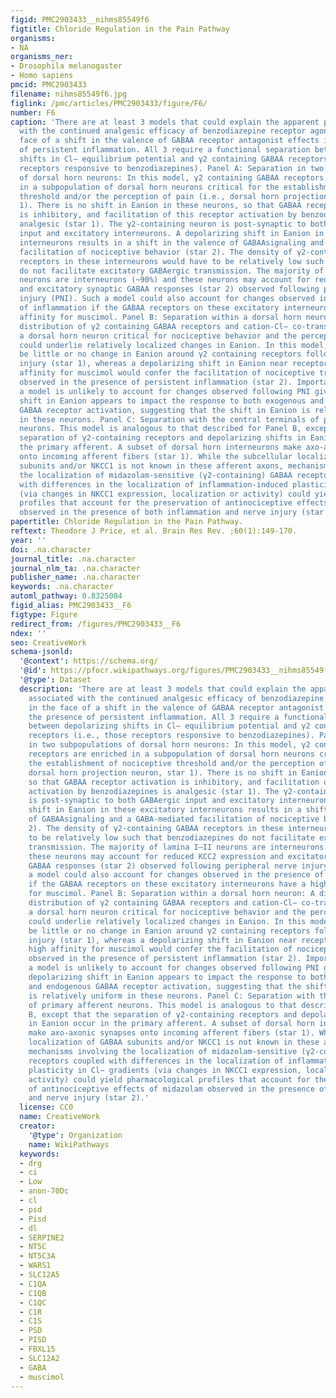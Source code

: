 ```yaml
---
figid: PMC2903433__nihms85549f6
figtitle: Chloride Regulation in the Pain Pathway
organisms:
- NA
organisms_ner:
- Drosophila melanogaster
- Homo sapiens
pmcid: PMC2903433
filename: nihms85549f6.jpg
figlink: /pmc/articles/PMC2903433/figure/F6/
number: F6
caption: 'There are at least 3 models that could explain the apparent paradox associated
  with the continued analgesic efficacy of benzodiazepine receptor agonist in the
  face of a shift in the valence of GABAA receptor antagonist effects in the presence
  of persistent inflammation. All 3 require a functional separation between depolarizing
  shifts in Cl− equilibrium potential and γ2 containing GABAA receptors (i.e., those
  receptors responsive to benzodiazepines). Panel A: Separation in two subpopulations
  of dorsal horn neurons: In this model, γ2 containing GABAA receptors are enriched
  in a subpopulation of dorsal horn neurons critical for the establishment of nociceptive
  threshold and/or the perception of pain (i.e., dorsal horn projection neuron, star
  1). There is no shift in Eanion in these neurons, so that GABAA receptor activation
  is inhibitory, and facilitation of this receptor activation by benzodiazepines is
  analgesic (star 1). The γ2-containing neuron is post-synaptic to both GABAergic
  input and excitatory interneurons. A depolarizing shift in Eanion in these excitatory
  interneurons results in a shift in the valence of GABAAsignaling and a GABA-mediated
  facilitation of nociceptive behavior (star 2). The density of γ2-containing GABAA
  receptors in these interneurons would have to be relatively low such that benzodiazepines
  do not facilitate excitatory GABAergic transmission. The majority of lamina I–II
  neurons are interneurons (~90%) and these neurons may account for reduced KCC2 expression
  and excitatory synaptic GABAA responses (star 2) observed following peripheral nerve
  injury (PNI). Such a model could also account for changes observed in the presence
  of inflammation if the GABAA receptors on these excitatory interneurons have a higher
  affinity for muscimol. Panel B: Separation within a dorsal horn neuron: A differential
  distribution of γ2 containing GABAA receptors and cation-Cl− co-transporters within
  a dorsal horn neuron critical for nociceptive behavior and the perception of pain
  could underlie relatively localized changes in Eanion. In this model, there would
  be little or no change in Eanion around γ2 containing receptors following tissue
  injury (star 1), whereas a depolarizing shift in Eanion near receptors with a high
  affinity for muscimol would confer the facilitation of nociceptive transmission
  observed in the presence of persistent inflammation (star 2). Importantly, such
  a model is unlikely to account for changes observed following PNI given that a depolarizing
  shift in Eanion appears to impact the response to both exogenous and endogenous
  GABAA receptor activation, suggesting that the shift in Eanion is relatively uniform
  in these neurons. Panel C: Separation with the central terminals of primary afferent
  neurons. This model is analogous to that described for Panel B, except that the
  separation of γ2-containing receptors and depolarizing shifts in Eanion occur in
  the primary afferent. A subset of dorsal horn interneurons make axo-axonic synapses
  onto incoming afferent fibers (star 1). While the subcellular localization of GABAA
  subunits and/or NKCC1 is not known in these afferent axons, mechanisms involving
  the localization of midazolam-sensitive (γ2-containing) GABAA receptors coupled
  with differences in the localization of inflammation-induced plasticity in Cl− gradients
  (via changes in NKCC1 expression, localization or activity) could yield pharmacological
  profiles that account for the preservation of antinociceptive effects of midazolam
  observed in the presence of both inflammation and nerve injury (star 2).'
papertitle: Chloride Regulation in the Pain Pathway.
reftext: Theodore J Price, et al. Brain Res Rev. ;60(1):149-170.
year: ''
doi: .na.character
journal_title: .na.character
journal_nlm_ta: .na.character
publisher_name: .na.character
keywords: .na.character
automl_pathway: 0.8325084
figid_alias: PMC2903433__F6
figtype: Figure
redirect_from: /figures/PMC2903433__F6
ndex: ''
seo: CreativeWork
schema-jsonld:
  '@context': https://schema.org/
  '@id': https://pfocr.wikipathways.org/figures/PMC2903433__nihms85549f6.html
  '@type': Dataset
  description: 'There are at least 3 models that could explain the apparent paradox
    associated with the continued analgesic efficacy of benzodiazepine receptor agonist
    in the face of a shift in the valence of GABAA receptor antagonist effects in
    the presence of persistent inflammation. All 3 require a functional separation
    between depolarizing shifts in Cl− equilibrium potential and γ2 containing GABAA
    receptors (i.e., those receptors responsive to benzodiazepines). Panel A: Separation
    in two subpopulations of dorsal horn neurons: In this model, γ2 containing GABAA
    receptors are enriched in a subpopulation of dorsal horn neurons critical for
    the establishment of nociceptive threshold and/or the perception of pain (i.e.,
    dorsal horn projection neuron, star 1). There is no shift in Eanion in these neurons,
    so that GABAA receptor activation is inhibitory, and facilitation of this receptor
    activation by benzodiazepines is analgesic (star 1). The γ2-containing neuron
    is post-synaptic to both GABAergic input and excitatory interneurons. A depolarizing
    shift in Eanion in these excitatory interneurons results in a shift in the valence
    of GABAAsignaling and a GABA-mediated facilitation of nociceptive behavior (star
    2). The density of γ2-containing GABAA receptors in these interneurons would have
    to be relatively low such that benzodiazepines do not facilitate excitatory GABAergic
    transmission. The majority of lamina I–II neurons are interneurons (~90%) and
    these neurons may account for reduced KCC2 expression and excitatory synaptic
    GABAA responses (star 2) observed following peripheral nerve injury (PNI). Such
    a model could also account for changes observed in the presence of inflammation
    if the GABAA receptors on these excitatory interneurons have a higher affinity
    for muscimol. Panel B: Separation within a dorsal horn neuron: A differential
    distribution of γ2 containing GABAA receptors and cation-Cl− co-transporters within
    a dorsal horn neuron critical for nociceptive behavior and the perception of pain
    could underlie relatively localized changes in Eanion. In this model, there would
    be little or no change in Eanion around γ2 containing receptors following tissue
    injury (star 1), whereas a depolarizing shift in Eanion near receptors with a
    high affinity for muscimol would confer the facilitation of nociceptive transmission
    observed in the presence of persistent inflammation (star 2). Importantly, such
    a model is unlikely to account for changes observed following PNI given that a
    depolarizing shift in Eanion appears to impact the response to both exogenous
    and endogenous GABAA receptor activation, suggesting that the shift in Eanion
    is relatively uniform in these neurons. Panel C: Separation with the central terminals
    of primary afferent neurons. This model is analogous to that described for Panel
    B, except that the separation of γ2-containing receptors and depolarizing shifts
    in Eanion occur in the primary afferent. A subset of dorsal horn interneurons
    make axo-axonic synapses onto incoming afferent fibers (star 1). While the subcellular
    localization of GABAA subunits and/or NKCC1 is not known in these afferent axons,
    mechanisms involving the localization of midazolam-sensitive (γ2-containing) GABAA
    receptors coupled with differences in the localization of inflammation-induced
    plasticity in Cl− gradients (via changes in NKCC1 expression, localization or
    activity) could yield pharmacological profiles that account for the preservation
    of antinociceptive effects of midazolam observed in the presence of both inflammation
    and nerve injury (star 2).'
  license: CC0
  name: CreativeWork
  creator:
    '@type': Organization
    name: WikiPathways
  keywords:
  - drg
  - ci
  - Low
  - anon-70Dc
  - cl
  - psd
  - Pisd
  - dl
  - SERPINE2
  - NT5C
  - NT5C3A
  - WARS1
  - SLC12A5
  - C1QA
  - C1QB
  - C1QC
  - C1R
  - C1S
  - PSD
  - PISD
  - FBXL15
  - SLC12A2
  - GABA
  - muscimol
---
```


